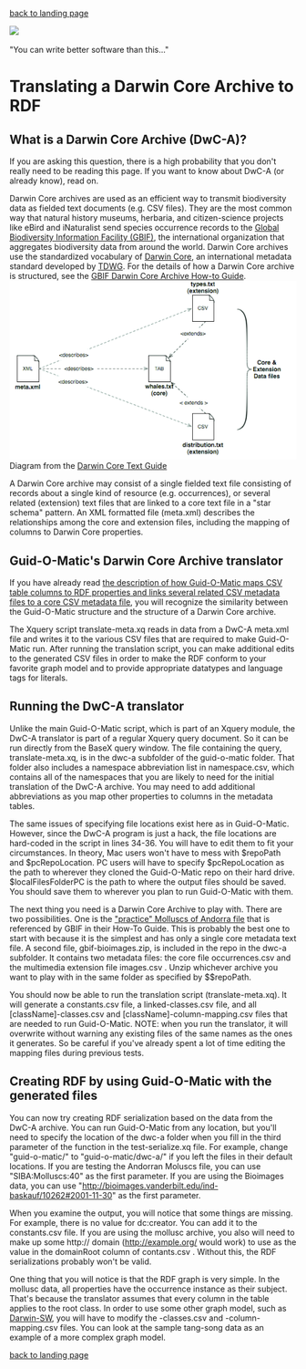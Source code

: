 [back to landing page](README.md)

![](https://raw.githubusercontent.com/baskaufs/guid-o-matic/master/squid.bmp)

"You can write better software than this..."

# Translating a Darwin Core Archive to RDF

## What is a Darwin Core Archive (DwC-A)?

If you are asking this question, there is a high probability that you don't really need to be reading this page.  If you want to know about DwC-A (or already know), read on.

Darwin Core archives are used as an efficient way to transmit biodiversity data as fielded text documents (e.g. CSV files).  They are the most common way that natural history museums, herbaria, and citizen-science projects like eBird and iNaturalist send species occurrence records to the [Global Biodiversity Information Facility (GBIF)](http://www.gbif.org/), the international organization that aggregates biodiversity data from around the world. Darwin Core archives use the standardized vocabulary of [Darwin Core](http://rs.tdwg.org/dwc/terms/), an international metadata standard developed by [TDWG](http://www.tdwg.org/). For the details of how a Darwin Core archive is structured, see the [GBIF Darwin Core Archive How-to Guide](http://www.gbif.org/resource/80636).  
![](images/dwc-archives-diagram.png)
Diagram from the [Darwin Core Text Guide](http://rs.tdwg.org/dwc/terms/guides/text/)

A Darwin Core archive may consist of a single fielded text file consisting of records about a single kind of resource (e.g. occurrences), or several related (extension) text files that are linked to a core text file in a "star schema" pattern.  An XML formatted file (meta.xml) describes the relationships among the core and extension files, including the mapping of columns to Darwin Core properties.

## Guid-O-Matic's Darwin Core Archive translator

If you have already read [the description of how Guid-O-Matic maps CSV table columns to RDF properties and links several related CSV metadata files to a core CSV metadata file](use.md), you will recognize the similarity between the Guid-O-Matic structure and the structure of a Darwin Core archive.  

The Xquery script translate-meta.xq reads in data from a DwC-A meta.xml file and writes it to the various CSV files that are required to make Guid-O-Matic run.  After running the translation script, you can make additional edits to the generated CSV files in order to make the RDF conform to your favorite graph model and to provide appropriate datatypes and language tags for literals.  

## Running the DwC-A translator

Unlike the main Guid-O-Matic script, which is part of an Xquery module, the DwC-A translator is part of a regular Xquery query document.  So it can be run directly from the BaseX query window.  The file containing the query, translate-meta.xq, is in the dwc-a subfolder of the guid-o-matic folder.  That folder also includes a namespace abbreviation list in namespace.csv, which contains all of the namespaces that you are likely to need for the initial translation of the DwC-A archive.  You may need to add additional abbreviations as you map other properties to columns in the metadata tables.

The same issues of specifying file locations exist here as in Guid-O-Matic.  However, since the DwC-A program is just a hack, the file locations are hard-coded in the script in lines 34-36.  You will have to edit them to fit your circumstances. In theory, Mac users won't have to mess with $repoPath and $pcRepoLocation.  PC users will have to specify $pcRepoLocation as the path to wherever they cloned the Guid-O-Matic repo on their hard drive.  $localFilesFolderPC is the path to where the output files should be saved.  You should save them to wherever you plan to run Guid-O-Matic with them.  

The next thing you need is a Darwin Core Archive to play with.  There are two possibilities.  One is the ["practice" Molluscs of Andorra file](http://www.siba.ad/andorra/dwcaMolluscsAndorra.zip) that is referenced by GBIF in their How-To Guide.  This is probably the best one to start with because it is the simplest and has only a single core metadata text file.  A second file, gbif-bioimages.zip, is included in the repo in the dwc-a subfolder.  It contains two metadata files: the core file occurrences.csv and the multimedia extension file images.csv .  Unzip whichever archive you want to play with in the same folder as specified by $$repoPath.  

You should now be able to run the translation script (translate-meta.xq).  It will generate a constants.csv file, a linked-classes.csv file, and all [className]-classes.csv and [className]-column-mapping.csv files that are needed to run Guid-O-Matic.  NOTE: when you run the translator, it will overwrite without warning any existing files of the same names as the ones it generates.  So be careful if you've already spent a lot of time editing the mapping files during previous tests.

## Creating RDF by using Guid-O-Matic with the generated files

You can now try creating RDF serialization based on the data from the DwC-A archive.  You can run Guid-O-Matic from any location, but you'll need to specify the location of the dwc-a folder when you fill in the third parameter of the function in the test-serialize.xq file.  For example, change "guid-o-matic/" to "guid-o-matic/dwc-a/" if you left the files in their default locations.  If you are testing the Andorran Moluscs file, you can use "SIBA:Molluscs:40" as the first parameter.  If you are using the Bioimages data, you can use "http://bioimages.vanderbilt.edu/ind-baskauf/10262#2001-11-30" as the first parameter.

When you examine the output, you will notice that some things are missing.  For example, there is no value for dc:creator.  You can add it to the constants.csv file.  If you are using the mollusc archive, you also will need to make up some http:// domain (http://example.org/ would work) to use as the value in the domainRoot column of contants.csv .  Without this, the RDF serializations probably won't be valid.

One thing that you will notice is that the RDF graph is very simple.  In the mollusc data, all properties have the occurrence instance as their subject.  That's because the translator assumes that every column in the table applies to the root class.  In order to use some other graph model, such as [Darwin-SW](https://github.com/darwin-sw/dsw), you will have to modify the -classes.csv and -column-mapping.csv files. You can look at the sample tang-song data as an example of a more complex graph model.

[back to landing page](README.md)
